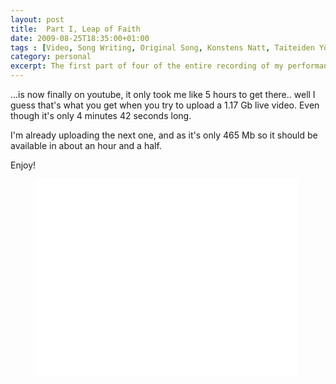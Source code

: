 ```yaml
---
layout: post
title:  Part I, Leap of Faith
date: 2009-08-25T18:35:00+01:00
tags : [Video, Song Writing, Original Song, Konstens Natt, Taiteiden Yö, Night of Arts]
category: personal
excerpt: The first part of four of the entire recording of my performance at Night of Arts.
---
```

...is now finally on youtube, it only took me like 5 hours to get there.. well I guess that's what you get when you try to upload a 1.17 Gb live video. Even though it's only 4 minutes 42 seconds long.

I'm already uploading the next one, and as it's only 465 Mb so it should be available in about an hour and a half.

Enjoy!

<div>
<figure class="media-video">
	<iframe width="420" height="315" src="//www.youtube.com/embed/zkT5y4lvD4w?rel=0" frameborder="0" allowfullscreen> </iframe>
</figure>
</div>
